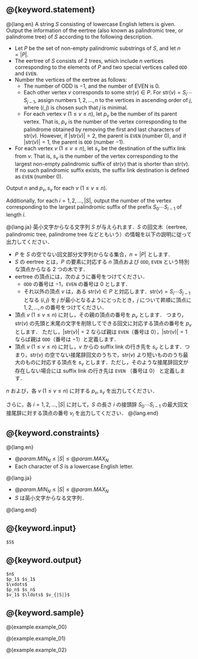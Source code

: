 ## @{keyword.statement}

@{lang.en}
A string $S$ consisting of lowercase English letters is given. Output the information of the eertree (also known as palindromic tree, or palindrome tree) of $S$ according to the following description.

- Let $P$ be the set of non-empty palindromic substrings of $S$, and let $n = |P|$.
- The eertree of $S$ consists of $2$ trees, which include $n$ vertices corresponding to the elements of $P$ and two special vertices called `ODD` and `EVEN`.
- Number the vertices of the eertree as follows:
    - The number of ODD is $-1$, and the number of EVEN is $0$.
    - Each other vertex $v$ corresponds to some $\mathrm{str}(v) \in P$. For $\mathrm{str}(v) = S_i \cdots S_{j-1}$, assign numbers $1, 2, \ldots, n$ to the vertices in ascending order of $j$, where $(i,j)$ is chosen such that $j$ is minimal.
    - For each vertex $v$ ($1 \leq v \leq n$), let $p_v$ be the number of its parent vertex. That is, $p_v$ is the number of the vertex corresponding to the palindrome obtained by removing the first and last characters of $\mathrm{str}(v)$. However, if $|\mathrm{str}(v)| = 2$, the parent is `EVEN` (number $0$), and if $|\mathrm{str}(v)| = 1$, the parent is `ODD` (number $-1$).
- For each vertex $v$ ($1 \leq v \leq n$), let $s_v$ be the destination of the suffix link from $v$. That is, $s_v$ is the number of the vertex corresponding to the largest non-empty palindromic suffix of $\mathrm{str}(v)$ that is shorter than $\mathrm{str}(v)$. If no such palindromic suffix exists, the suffix link destination is defined as `EVEN` (number $0$).

Output $n$ and $p_v, s_v$ for each $v$ ($1 \leq v \leq n$).

Additionally, for each $i = 1, 2, \ldots, |S|$, output the number of the vertex corresponding to the largest palindromic suffix of the prefix $S_0 \cdots S_{i-1}$ of length $i$.

@{lang.ja}
英小文字からなる文字列 $S$ が与えられます．$S$ の回文木（eertree, palindromic tree, palindrome tree などともいう）の情報を以下の説明に従って出力してください．

- $P$ を $S$ の空でない回文部分文字列からなる集合，$n = |P|$ とします．
- $S$ の eertree とは，$P$ の要素に対応する $n$ 頂点および `ODD`, `EVEN` という特別な頂点からなる $2$ つの木です．
- eertree の頂点には，次のように番号をつけてください．
    - `ODD` の番号は $-1$，`EVEN` の番号は $0$ とします．
    - それ以外の頂点 $v$ は，ある $\mathrm{str}(v)\in P$ と対応します．$\mathrm{str}(v)=S_i\cdots S_{j-1}$ となる $(i,j)$ を $j$ が最小となるようにとったとき，$j$ について昇順に頂点に $1, 2, \ldots, n$ の番号をつけてください．
- 頂点 $v$ ($1\leq v\leq n$) に対し，その親の頂点の番号を $p_v$ とします．
  つまり，$\mathrm{str}(v)$ の先頭と末尾の文字を削除してできる回文に対応する頂点の番号を $p_v$ とします．
  ただし，$|\mathrm{str}(v)|=2$ ならば親は `EVEN`（番号は $0$），$|\mathrm{str}(v)|=1$ ならば親は `ODD`（番号は $-1$）と定義します．
- 頂点 $v$ ($1\leq v\leq n$) に対し，$v$ からの suffix link の行き先を $s_v$ とします．つまり，$\mathrm{str}(v)$ の空でない接尾辞回文のうちで，$\mathrm{str}(v)$ より短いもののうち最大のものに対応する頂点を $s_v$ とします．ただし，そのような接尾辞回文が存在しない場合には suffix link の行き先は `EVEN` （番号は $0$） と定義します．

$n$ および，各 $v$ ($1\leq v\leq n$) に対する $p_v, s_v$ を出力してください．

さらに，各 $i = 1, 2, \ldots, |S|$ に対して，$S$ の長さ $i$ の接頭辞 $S_0\cdots S_{i-1}$ の最大回文接尾辞に対する頂点の番号 $v_i$ を出力してください．
@{lang.end}

## @{keyword.constraints}

@{lang.en}

- $@{param.MIN_N} \leq |S| \leq @{param.MAX_N}$
- Each character of $S$ is a lowercase English letter. 

@{lang.ja}

- $@{param.MIN_N} \leq |S| \leq @{param.MAX_N}$
- $S$ は英小文字からなる文字列．

@{lang.end}

## @{keyword.input}

```
$S$
```

## @{keyword.output}

```
$n$
$p_1$ $s_1$
$\vdots$
$p_n$ $s_n$
$v_1$ $\ldots$ $v_{|S|}$
```

## @{keyword.sample}

@{example.example_00}

@{example.example_01}

@{example.example_02}
